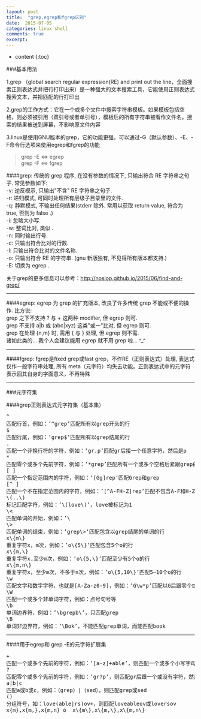 ```yaml
---
layout: post
title:  "grep,egrep和fgrep区别"
date:  2015-07-05 
categories: linux shell
comments: true
excerpt:
---
```


* content
{:toc}


###基本用法

1.grep （global search regular expression(RE) and print out the line，全面搜索正则表达式并把行打印出来）是一种强大的文本搜索工具，它能使用正则表达式搜索文本，并把匹配的行打印出

2.grep的工作方式：它在一个或多个文件中搜索字符串模板。如果模板包括空格，则必须被引用（双引号或者单引号），模板后的所有字符串被看作文件名。搜索的结果被送到屏幕，不影响原文件内容

3.linux是使用GNU版本的grep，它的功能更强，可以通过-G（默认参数）、-E、-F命令行选项来使用egrep和fgrep的功能  

> grep  -E  <=>  egrep  
grep  -F  <=>  fgrep  

####grep:
传统的 grep 程序, 在没有参数的情况下, 只输出符合 RE 字符串之句子. 常见参数如下:  
-v: 逆反模示, 只输出"不含" RE 字符串之句子.  
-r: 递归模式, 可同时处理所有层级子目录里的文件.  
-q: 静默模式, 不输出任何结果(stderr 除外. 常用以获取 return value, 符合为 true, 否则为 false .)  
-i: 忽略大小写.  
-w: 整词比对, 类似 <word> .  
-n: 同时输出行号.  
-c: 只输出符合比对的行数.  
-l: 只输出符合比对的文件名称.  
-o: 只输出符合 RE 的字符串. (gnu 新版独有, 不见得所有版本都支持.)  
-E: 切换为 egrep .  

关于grep的更多信息可以参考：<http://nosiop.github.io/2015/06/find-and-grep/>

---

####egrep:
egrep 为 grep 的扩充版本, 改良了许多传统 grep 不能或不便的操作. 比方说:  
grep 之下不支持 ? 与 + 这两种 modifier, 但 egrep 则可.  
grep 不支持 a|b 或 (abc|xyz) 这类"或一"比对, 但 egrep 则可.  
grep 在处理 {n,m} 时, 需用 { 与 } 处理, 但 egrep 则不需.  
诸如此类的... 我个人会建议能用 egrep 就不用 grep 啦... ^_^  

---

####fgrep:
fgrep是fixed grep或fast grep，不作RE（正则表达式）处理, 表达式仅作一般字符串处理, 所有 meta（元字符）均失去功能。正则表达式中的元字符表示回其自身的字面意义，不再特殊  

---

###元字符集

####grep正则表达式元字符集（基本集）

<pre>
^
匹配行首，例如：’^grep’匹配所有以grep开头的行
$
匹配行尾，例如：’grep$’匹配所有以grep结尾的行
.
匹配一个非换行符的字符，例如：’gr.p’匹配gr后接一个任意字符，然后是p
*
匹配零个或多个先前字符，例如：’*grep’匹配所有一个或多个空格后紧跟grep的行；.*一起用代表任意字符
[ ]
匹配一个指定范围内的字符，例如：’[Gg]rep’匹配Grep和grep
[^ ]
匹配一个不在指定范围内的字符，例如：’[^A-FH-Z]rep’匹配不包含A-F和H-Z的一个字母开头，紧跟rep的行
\(..\)
标记匹配字符，例如：’\(love\)’，love被标记为1
\<
匹配单词的开始，例如：’\
\>
匹配单词的结束，例如：’grep\>‘匹配包含以grep结尾的单词的行
x\{m\}
重复字符x，m次，例如：’o\{5\}’匹配包含5个o的行
x\{m,\}
重复字符x,至少m次，例如：’o\{5,\}’匹配至少有5个o的行
x\{m,n\}
重复字符x，至少m次，不多于n次，例如：’o\{5,10\}’匹配5–10个o的行
\w
匹配文字和数字字符，也就是[A-Za-z0-9]，例如：’G\w*p’匹配以G后跟零个或多个文字或数字字符，然后是p
\W
匹配一个或多个非单词字符，例如：点号句号等
\b
单词边界符，例如：’\bgrepb\’，只匹配grep
\B
单词非边界符，例如：’\Bok’，不能匹配grep单词，而能匹配book
</pre>

---

####用于egrep和 grep -E的元字符扩展集
<pre>
+    
匹配一个或多个先前的字符，例如：’[a-z]+able’，则匹配一个或多个小写字母后跟able的串：loveable，enable，disable等
?
匹配零个或多个先前的字符，例如：’gr?p’，则匹配gr后跟一个或没有字符，然后是p的行
a|b|c
匹配a或b或c，例如：（grep）|（sed），则匹配grep或sed
()
分组符号，如：love(able|rs)ov+，则匹配loveableov或loversov
x{m},x{m,},x{m,n} ó  x\{m\},x\{m,\},x\{m,n\}
</pre>
